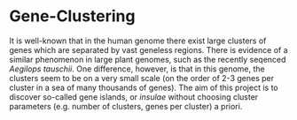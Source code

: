 # Gene-Clustering
It is well-known that in the human genome there exist large clusters of genes which are separated by vast geneless regions. There is evidence of a similar phenomenon in large plant genomes, such as the recently seqenced *Aegilops tauschii*. One difference, however, is that in this genome, the clusters seem to be on a very small scale (on the order of 2-3 genes per cluster in a sea of many thousands of genes). The aim of this project is to discover so-called gene islands, or *insulae* without choosing cluster parameters (e.g. number of clusters, genes per cluster) a priori.
